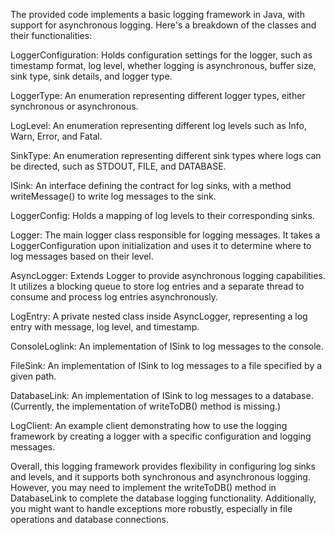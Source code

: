 The provided code implements a basic logging framework in Java, with support for asynchronous logging. Here's a breakdown of the classes and their functionalities:

LoggerConfiguration: Holds configuration settings for the logger, such as timestamp format, log level, whether logging is asynchronous, buffer size, sink type, sink details, and logger type.

LoggerType: An enumeration representing different logger types, either synchronous or asynchronous.

LogLevel: An enumeration representing different log levels such as Info, Warn, Error, and Fatal.

SinkType: An enumeration representing different sink types where logs can be directed, such as STDOUT, FILE, and DATABASE.

ISink: An interface defining the contract for log sinks, with a method writeMessage() to write log messages to the sink.

LoggerConfig: Holds a mapping of log levels to their corresponding sinks.

Logger: The main logger class responsible for logging messages. It takes a LoggerConfiguration upon initialization and uses it to determine where to log messages based on their level.

AsyncLogger: Extends Logger to provide asynchronous logging capabilities. It utilizes a blocking queue to store log entries and a separate thread to consume and process log entries asynchronously.

LogEntry: A private nested class inside AsyncLogger, representing a log entry with message, log level, and timestamp.

ConsoleLoglink: An implementation of ISink to log messages to the console.

FileSink: An implementation of ISink to log messages to a file specified by a given path.

DatabaseLink: An implementation of ISink to log messages to a database. (Currently, the implementation of writeToDB() method is missing.)

LogClient: An example client demonstrating how to use the logging framework by creating a logger with a specific configuration and logging messages.

Overall, this logging framework provides flexibility in configuring log sinks and levels, and it supports both synchronous and asynchronous logging. However, you may need to implement the writeToDB() method in DatabaseLink to complete the database logging functionality. Additionally, you might want to handle exceptions more robustly, especially in file operations and database connections.






